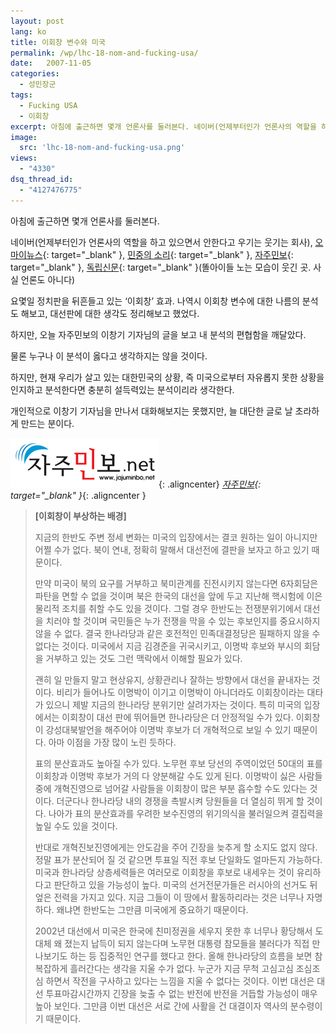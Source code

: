 ```yaml
---
layout: post
lang: ko
title: 이회창 변수와 미국
permalink: /wp/lhc-18-nom-and-fucking-usa/
date:   2007-11-05
categories:
  - 성민장군
tags:
  - Fucking USA
  - 이회창
excerpt: 아침에 출근하면 몇개 언론사를 둘러본다. 네이버(언제부터인가 언론사의 역할을 하고 있으면서 안한다고 우기는 웃기는 회사), 오마이뉴스, 민중의 소리, 자주민보, 독립신문(똘아이들 노는 모습이 웃긴 곳. 사실 언론도 아니다) 요몇일 정치판을 뒤흔들고 있는 ‘이회창’ 효과. 나역시 이회창 변수에 대한 나름의 분석도 해보고, 대선판에 대한 생각도 정리해보고 했었다. 하지만, 오늘 자주민보의 이창기 기자님의 글을 보고 내 분석의 편협함을 깨달았다. [...]
image:
  src: 'lhc-18-nom-and-fucking-usa.png'
views:
  - "4330"
dsq_thread_id:
  - "4127476775"
---
```


아침에 출근하면 몇개 언론사를 둘러본다.

네이버(언제부터인가 언론사의 역할을 하고 있으면서 안한다고 우기는 웃기는 회사), [오마이뉴스](//www.ohmynews.com){: target="_blank" }, [민중의 소리](//www.voiceofpeople.org/){: target="_blank" }, [자주민보](//www.jajuminbo.net/){: target="_blank" }, [독립신문](//www.independent.co.kr/){: target="_blank" }(똘아이들 노는 모습이 웃긴 곳. 사실 언론도 아니다)

요몇일 정치판을 뒤흔들고 있는 ‘이회창’ 효과. 나역시 이회창 변수에 대한 나름의 분석도 해보고, 대선판에 대한 생각도 정리해보고 했었다.
  
하지만, 오늘 자주민보의 이창기 기자님의 글을 보고 내 분석의 편협함을 깨달았다.
  
물론 누구나 이 분석이 옳다고 생각하지는 않을 것이다.
  
하지만, 현재 우리가 살고 있는 대한민국의 상황, 즉 미국으로부터 자유롭지 못한 상황을 인지하고 분석한다면 충분히 설득력있는 분석이리라 생각한다.
  
개인적으로 이창기 기자님을 만나서 대화해보지는 못했지만, 늘 대단한 글로 날 초라하게 만드는 분이다.

![자주민보](/assets/img/2007/20071105_01.gif){: .aligncenter}
*[자주민보](//www.jajuminbo.net/){: target="_blank" }*{: .aligncenter }


> **[이회창이 부상하는 배경]**
> 
> 지금의 한반도 주변 정세 변화는 미국의 입장에서는 결코 원하는 일이 아니지만 어쩔 수가 없다. 북이 연내, 정확히 말해서 대선전에 결판을 보자고 하고 있기 때문이다.
> 
> 만약 미국이 북의 요구를 거부하고 북미관계를 진전시키지 않는다면 6자회담은 파탄을 면할 수 없을 것이며 북은 한국의 대선을 앞에 두고 지난해 핵시험에 이은 물리적 조치를 취할 수도 있을 것이다.
> 그럴 경우 한반도는 전쟁분위기에서 대선을 치러야 할 것이며 국민들은 누가 전쟁을 막을 수 있는 후보인지를 중요시하지 않을 수 없다. 결국 한나라당과 같은 호전적인 민족대결정당은 필패하지 않을 수 없다는 것이다.
> 미국에서 지금 김경준을 귀국시키고, 이명박 후보와 부시의 회담을 거부하고 있는 것도 그런 맥락에서 이해할 필요가 있다.
> 
> 괜히 일 만들지 말고 현상유지, 상황관리나 잘하는 방향에서 대선을 끝내자는 것이다. 비리가 들어나도 이명박이 이기고 이명박이 아니더라도 이회창이라는 대타가 있으니 제발 지금의 한나라당 분위기만 살려가자는 것이다.
> 특히 미국의 입장에서는 이회창이 대선 판에 뛰어들면 한나라당은 더 안정적일 수가 있다.
> 이회창이 강성대북발언을 해주어야 이명박 후보가 더 개혁적으로 보일 수 있기 때문이다. 아마 이점을 가장 많이 노린 듯하다.
> 
> 표의 분산효과도 높아질 수가 있다. 노무현 후보 당선의 주역이었던 50대의 표를 이회창과 이명박 후보가 거의 다 양분해갈 수도 있게 된다. 이명박이 싫은 사람들 중에 개혁진영으로 넘어갈 사람들을 이회창이 많은 부분 흡수할 수도 있다는 것이다.
> 더군다나 한나라당 내의 경쟁을 촉발시켜 당원들을 더 열심히 뛰게 할 것이다.
> 나아가 표의 분산효과를 우려한 보수진영의 위기의식을 불러일으켜 결집력을 높일 수도 있을 것이다.
> 
> 반대로 개혁진보진영에게는 안도감을 주어 긴장을 늦추게 할 소지도 없지 않다.
> 정말 표가 분산되어 질 것 같으면 투표일 직전 후보 단일화도 얼마든지 가능하다.
> 미국과 한나라당 상층세력들은 여러모로 이회창을 후보로 내세우는 것이 유리하다고 판단하고 있을 가능성이 높다.
> 미국의 선거전문가들은 러시아의 선거도 뒤엎은 전력을 가지고 있다. 지금 그들이 이 땅에서 활동하리라는 것은 너무나 자명하다.
> 왜냐면 한반도는 그만큼 미국에게 중요하기 때문이다.
> 
> 2002년 대선에서 미국은 한국에 친미정권을 세우지 못한 후 너무나 황당해서 도대체 왜 졌는지 납득이 되지 않는다며 노무현 대통령 참모들을 불러다가 직접 만나보기도 하는 등 집중적인 연구를 했다고 한다.
> 올해 한나라당의 흐름을 보면 참 복잡하게 흘러간다는 생각을 지울 수가 없다. 누군가 지금 무척 고심고심 조심조심 하면서 작전을 구사하고 있다는 느낌을 지울 수 없다는 것이다.
> 이번 대선은 대선 투표마감시간까지 긴장을 늦출 수 없는 반전에 반전을 거듭할 가능성이 매우 높아 보인다. 그만큼 이번 대선은 서로 간에 사활을 건 대결이자 역사의 분수령이기 때문이다.